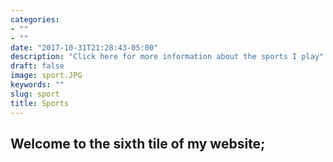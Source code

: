 ```yaml
---
categories:
- ""
- ""
date: "2017-10-31T21:28:43-05:00"
description: "Click here for more information about the sports I play"
draft: false
image: sport.JPG
keywords: ""
slug: sport
title: Sports
---
```


## **Welcome to the sixth tile of my website;**